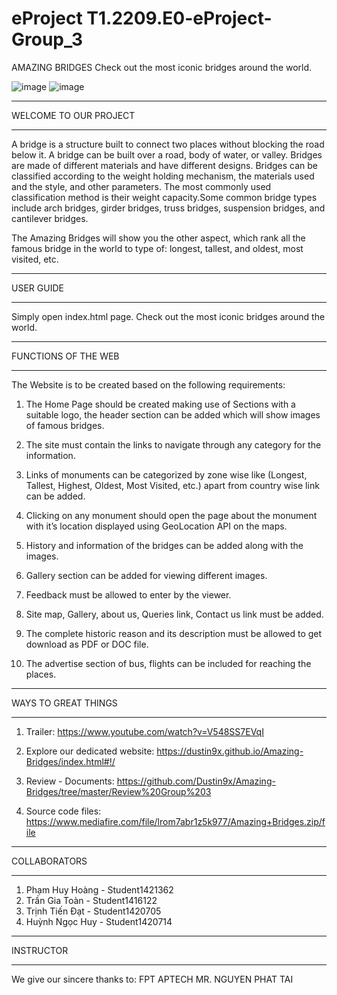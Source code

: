 # eProject T1.2209.E0-eProject-Group_3
AMAZING BRIDGES
Check out the most iconic bridges around the world.

![image](https://user-images.githubusercontent.com/116355841/211323340-4f83fcf7-c4d3-4da5-86a2-138142a77362.png)
![image](https://user-images.githubusercontent.com/116355841/211323415-618bd251-6e5f-4899-9a13-068cab0e191d.png)


*************************************
WELCOME TO OUR PROJECT
*************************************

A bridge is a structure built to connect two places without blocking the road below it. A bridge can be built over a road, body of water, or valley.
Bridges are made of different materials and have different designs. Bridges can be classified according to the weight holding mechanism, the materials used and the style, and other parameters. The most commonly used classification method is their weight capacity.Some common bridge types include arch bridges, girder bridges, truss bridges, suspension bridges, and cantilever bridges.

The Amazing Bridges will show you the other aspect, which rank all the famous bridge in the world to type of: longest, tallest, and oldest, most visited, etc.

*************************************
USER GUIDE
*************************************

Simply open index.html page. Check out the most iconic bridges around the world.

*************************************
FUNCTIONS OF THE WEB
*************************************

The Website is to be created based on the following requirements:

1. The Home Page should be created making use of Sections with a suitable logo, the header section can be added which will show images of famous bridges.

2. The site must contain the links to navigate through any category for the information.

3. Links of monuments can be categorized by zone wise like (Longest, Tallest, Highest, Oldest, Most Visited, etc.) apart from country wise link can be added.

4. Clicking on any monument should open the page about the monument with it’s location displayed using GeoLocation API on the maps.

5. History and information of the bridges can be added along with the images.

6. Gallery section can be added for viewing different images.

7. Feedback must be allowed to enter by the viewer.

8. Site map, Gallery, about us, Queries link, Contact us link must be added.

9. The complete historic reason and its description must be allowed to get download as PDF or DOC file.

10. The advertise section of bus, flights can be included for reaching the places.

*************************************
WAYS TO GREAT THINGS
*************************************

1) Trailer: https://www.youtube.com/watch?v=V548SS7EVqI

2) Explore our dedicated website: https://dustin9x.github.io/Amazing-Bridges/index.html#!/

3) Review - Documents: https://github.com/Dustin9x/Amazing-Bridges/tree/master/Review%20Group%203

4) Source code files: https://www.mediafire.com/file/lrom7abr1z5k977/Amazing+Bridges.zip/file

*************************************
COLLABORATORS
*************************************

1) Phạm Huy Hoàng - Student1421362
2) Trần Gia Toàn - Student1416122
3) Trịnh Tiến Đạt - Student1420705
4) Huỳnh Ngọc Huy - Student1420714

*************************************
INSTRUCTOR
*************************************
We give our sincere thanks to:
FPT APTECH
MR. NGUYEN PHAT TAI
